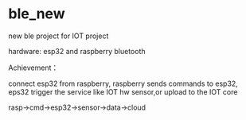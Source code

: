 # ble_new
new ble project for IOT project

hardware: esp32 and raspberry bluetooth

Achievement：

connect esp32 from raspberry, raspberry sends commands to esp32, eps32 trigger the service like IOT hw sensor,or upload to the IOT core

rasp->cmd->esp32->sensor->data->cloud

